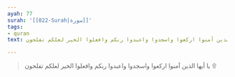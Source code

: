 ```yaml
---
ayah: 77
surah: '[[022-Surah|سورة]]'
tags:
- quran
text: يا أيها الذين آمنوا اركعوا واسجدوا واعبدوا ربكم وافعلوا الخير لعلكم تفلحون ۩

---
```

> يا أيها الذين آمنوا اركعوا واسجدوا واعبدوا ربكم وافعلوا الخير لعلكم تفلحون ۩
